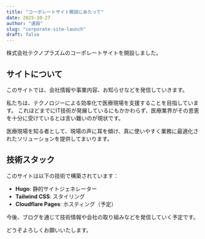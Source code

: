 ```yaml
---
title: "コーポレートサイト開設にあたって"
date: 2025-10-27
author: "遠田"
slug: "corporate-site-launch"
draft: false
---
```


株式会社テクノプラズムのコーポレートサイトを開設しました。

## サイトについて

このサイトでは、会社情報や事業内容、お知らせなどを発信していきます。

私たちは、テクノロジーによる効率化で医療現場を支援することを目指しています。
これほどまでにIT技術が発展しているにもかかわらず、医療業界がその恩恵を十分に受けているとは言い難いのが現状です。

医療現場を知る者として、現場の声に耳を傾け、真に使いやすく業務に最適化されたソリューションを提供してまいります。

## 技術スタック

このサイトは以下の技術で構築されています：

- **Hugo**: 静的サイトジェネレーター
- **Tailwind CSS**: スタイリング
- **Cloudflare Pages**: ホスティング（予定）

今後、ブログを通じて技術情報や会社の取り組みなどを発信していく予定です。

どうぞよろしくお願いいたします。
